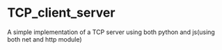 # TCP_client_server
A simple implementation of  a TCP server using both python and js(using both net and http module)
